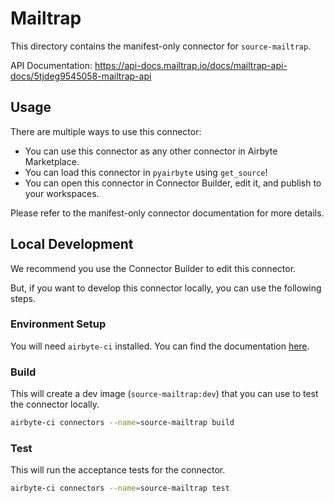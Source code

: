# Mailtrap
This directory contains the manifest-only connector for `source-mailtrap`.

API Documentation: https://api-docs.mailtrap.io/docs/mailtrap-api-docs/5tjdeg9545058-mailtrap-api

## Usage
There are multiple ways to use this connector:
- You can use this connector as any other connector in Airbyte Marketplace.
- You can load this connector in `pyairbyte` using `get_source`!
- You can open this connector in Connector Builder, edit it, and publish to your workspaces.

Please refer to the manifest-only connector documentation for more details.

## Local Development
We recommend you use the Connector Builder to edit this connector.

But, if you want to develop this connector locally, you can use the following steps.

### Environment Setup
You will need `airbyte-ci` installed. You can find the documentation [here](airbyte-ci).

### Build
This will create a dev image (`source-mailtrap:dev`) that you can use to test the connector locally.
```bash
airbyte-ci connectors --name=source-mailtrap build
```

### Test
This will run the acceptance tests for the connector.
```bash
airbyte-ci connectors --name=source-mailtrap test
```

